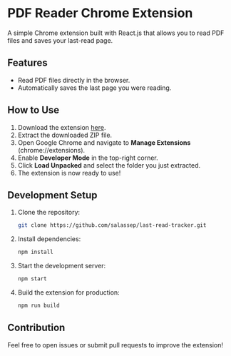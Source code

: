 # PDF Reader Chrome Extension

A simple Chrome extension built with React.js that allows you to read PDF files and saves your last-read page.

## Features
- Read PDF files directly in the browser.
- Automatically saves the last page you were reading.

## How to Use
1. Download the extension [here](https://github.com/salassep/last-read-tracker/releases/download/v0.0.1/dist.rar).
2. Extract the downloaded ZIP file.
3. Open Google Chrome and navigate to **Manage Extensions** (chrome://extensions).
4. Enable **Developer Mode** in the top-right corner.
5. Click **Load Unpacked** and select the folder you just extracted.
6. The extension is now ready to use!

## Development Setup
1. Clone the repository:
   ```bash
   git clone https://github.com/salassep/last-read-tracker.git
   ```
2. Install dependencies:
   ```bash
   npm install
   ```
3. Start the development server:
   ```bash
   npm start
   ```
4. Build the extension for production:
   ```bash
   npm run build
   ```

## Contribution
Feel free to open issues or submit pull requests to improve the extension!